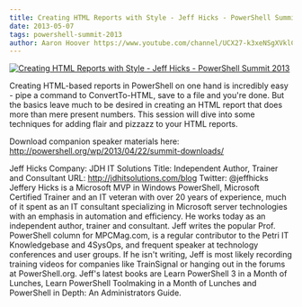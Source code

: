 ```yaml
---
title: Creating HTML Reports with Style - Jeff Hicks - PowerShell Summit 2013
date: 2013-05-07
tags: powershell-summit-2013
author: Aaron Hoover https://www.youtube.com/channel/UCX27-k3xeNSgXVklCx-dnXQ
---
```


[![Creating HTML Reports with Style - Jeff Hicks - PowerShell Summit 2013](https://i1.ytimg.com/vi/pL_Ry5LzX3w/hqdefault.jpg "Creating HTML Reports with Style - Jeff Hicks - PowerShell Summit 2013")](https://www.youtube.com/watch?v=pL_Ry5LzX3w)

Creating HTML-based reports in PowerShell on one hand is incredibly easy - pipe a command to ConvertTo-HTML, save to a file and you're done. But the basics leave much to be desired in creating an HTML report that does more than mere present numbers. This session will dive into some techniques for adding flair and pizzazz to your HTML reports.

Download companion speaker materials here: 
http://powershell.org/wp/2013/04/22/summit-downloads/

Jeff Hicks
Company: JDH IT Solutions
Title: Independent Author, Trainer and Consultant
URL: http://jdhitsolutions.com/blog
Twitter: @jeffhicks
Jeffery Hicks is a Microsoft MVP in Windows PowerShell, Microsoft Certified Trainer and an IT veteran with over 20 years of experience, much of it spent as an IT consultant specializing in Microsoft server technologies with an emphasis in automation and efficiency. He works today as an independent author, trainer and consultant. Jeff writes the popular Prof. PowerShell column for MPCMag.com, is a regular contributor to the Petri IT Knowledgebase and 4SysOps, and frequent speaker at technology conferences and user groups. If he isn't writing, Jeff is most likely recording training videos for companies like TrainSignal or hanging out in the forums at PowerShell.org. Jeff's latest books are Learn PowerShell 3 in a Month of Lunches, Learn PowerShell Toolmaking in a Month of Lunches and PowerShell in Depth: An Administrators Guide.

